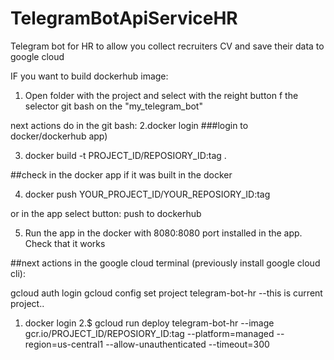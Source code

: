 # TelegramBotApiServiceHR
Telegram bot for HR to allow you collect recruiters CV and save their data to google cloud

IF you want to build dockerhub image:
1. Open folder with the project and select with the reight button f the selector git bash on the "my_telegram_bot"

next actions do in the git bash:
2.docker login 
###login to docker/dockerhub app)

3. docker build -t PROJECT_ID/REPOSIORY_ID:tag .

##check in the docker app if it was built in the docker

4. docker push YOUR_PROJECT_ID/YOUR_REPOSIORY_ID:tag

or in the app select button:
push to dockerhub

5. Run the app in the docker with 8080:8080 port installed in the app. Check that it works

##next actions in the google cloud terminal (previously install google cloud cli):

gcloud auth login
gcloud config set project telegram-bot-hr --this is current project..


1. docker login
2.$ gcloud run deploy telegram-bot-hr --image gcr.io/PROJECT_ID/REPOSIORY_ID:tag --platform=managed --region=us-central1 --allow-unauthenticated --timeout=300

